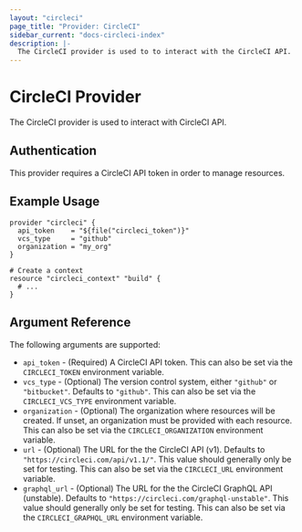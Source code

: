 ```yaml
---
layout: "circleci"
page_title: "Provider: CircleCI"
sidebar_current: "docs-circleci-index"
description: |-
  The CircleCI provider is used to to interact with the CircleCI API.
---
```


# CircleCI Provider

The CircleCI provider is used to interact with CircleCI API.

## Authentication

This provider requires a CircleCI API token in order to manage
resources.

## Example Usage

```hcl
provider "circleci" {
  api_token    = "${file("circleci_token")}"
  vcs_type     = "github"
  organization = "my_org"
}

# Create a context
resource "circleci_context" "build" {
  # ...
}
```

## Argument Reference

The following arguments are supported:

* `api_token` - (Required) A CircleCI API token. This can also be set via the `CIRCLECI_TOKEN` environment variable.
* `vcs_type` - (Optional) The version control system, either `"github"` or `"bitbucket"`. Defaults to `"github"`. This can also be set via the `CIRCLECI_VCS_TYPE` environment variable.
* `organization` - (Optional) The organization where resources will be created. If unset, an organization must be provided with each resource. This can also be set via the `CIRCLECI_ORGANIZATION` environment variable.
* `url` - (Optional) The URL for the the CircleCI API (v1). Defaults to `"https://circleci.com/api/v1.1/"`. This value should generally only be set for testing. This can also be set via the `CIRCLECI_URL` environment variable.
* `graphql_url` - (Optional) The URL for the the CircleCI GraphQL API (unstable). Defaults to `"https://circleci.com/graphql-unstable"`. This value should generally only be set for testing. This can also be set via the `CIRCLECI_GRAPHQL_URL` environment variable.
